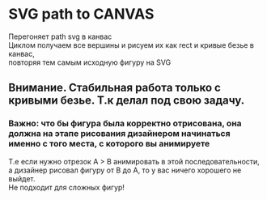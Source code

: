 # SVG path to CANVAS
Перегоняет path svg в канвас
<br>
Циклом получаем все вершины и рисуем их как rect и кривые безье в канвас, 
<br>
повторяя тем самым исходную фигуру на SVG

## Внимание. Стабильная работа только с кривыми безье. Т.к делал под свою задачу.

### Важно: что бы фигура была корректно отрисована, она должна на этапе рисования дизайнером начинаться именно с того места, с которого вы анимируете
Т.е если нужно отрезок A > B анимировать в этой последовательности, 
<br>а дизайнер рисовал фигуру от B до A, то у вас ничего хорошего не выйдет.
<br>Не подходит для сложных фигур!
